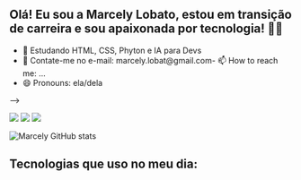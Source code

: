 ## Olá! Eu sou a Marcely Lobato, estou em transição de carreira e sou apaixonada por tecnologia! 🖖🏾


- 🌱 Estudando HTML, CSS, Phyton e IA para Devs
- 💬 Contate-me no e-mail: marcely.lobat@gmail.com- 📫 How to reach me: ...
- 😄 Pronouns: ela/dela

-->

<div> 
  <a href="https://www.instagram.com/marcely.lobato/" target="_blank"><img src="https://img.shields.io/badge/-Instagram-%23E4405F?style=for-the-badge&logo=instagram&logoColor=white" target="_blank"></a>
  <a href = "mailto:marcely.lobat@gmail.com"><img src="https://img.shields.io/badge/-Gmail-%23333?style=for-the-badge&logo=gmail&logoColor=white" target="_blank"></a>
  <a href="https://www.linkedin.com/in/marcely-lobato/" target="_blank"><img src="https://img.shields.io/badge/-LinkedIn-%230077B5?style=for-the-badge&logo=linkedin&logoColor=white" target="_blank"></a> 
</div>


![Marcely GitHub stats](https://github-readme-stats.vercel.app/api?username=marcelylobato&show_icons=true&theme=dracula)

## Tecnologias que uso no meu dia:

<div style="diplay: inline_block"><br?>
<img align= "center" alt=""html5" src="https://img.shields.io/badge/HTML5-E34F26?style=for-the-badge&logo=html5&logoColor=white"/>
<img align= "center" alt=""css" src="https://img.shields.io/badge/CSS3-1572B6?style=for-the-badge&logo=css3&logoColor=white"/>
<img align= "center" alt=""typescript" src="https://img.shields.io/badge/TypeScript-007ACC?style=for-the-badge&logo=typescript&logoColor=white"/>
<img align= "center" alt=""python" src="https://img.shields.io/badge/Python-14354C?style=for-the-badge&logo=python&logoColor=white"/>
<img align= "center" alt=""excel" src="https://img.shields.io/badge/Microsoft_Excel-217346?style=for-the-badge&logo=microsoft-excel&logoColor=white"/>
<img align= "center" alt=""Microsoft Office" src="https://img.shields.io/badge/Microsoft_Office-D83B01?style=for-the-badge&logo=microsoft-office&logoColor=white"/>
</div>




